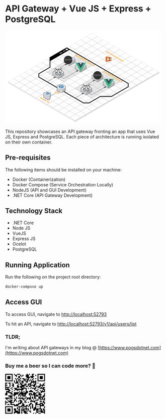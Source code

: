 # API Gateway + Vue JS + Express + PostgreSQL 

![Stack Diagram](https://github.com/allanchua101/api-gateway-vue-express-pg/blob/master/Stack%20Diagram.png "Stack Diagram")

This repository showcases an API gateway fronting an app that uses Vue JS, Express and PostgreSQL. Each piece of architecture is running isolated on their own container.

## Pre-requisites

The following items should be installed on your machine:

- Docker          (Containerization)
- Docker Compose  (Service Orchestration Locally)
- NodeJS          (API and GUI Development)
- .NET Core       (API Gateway Development)

## Technology Stack

- .NET Core
- Node JS
- VueJS
- Express JS
- Ocelot
- PostgreSQL

## Running Application

Run the following on the project root directory:

```sh
docker-compose up
```

## Access GUI

To access GUI, navigate to [http://localhost:52793](http://localhost:52793)  

To hit an API, navigate to [http://localhost:52793/v1/api/users/list](http://localhost:52793/v1/api/users/list)

### TLDR;
I'm writing about API gateways in my blog @ [https://www.pogsdotnet.com](https://www.pogsdotnet.com)
  
### Buy me a beer so I can code more? :beer:

![QR Code](https://github.com/allanchua101/api-gateway-vue-express-pg/blob/master/QR%20Code.png "QR Code")
